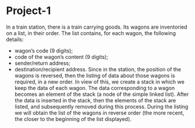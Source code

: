 # Project-1

In a train station, there is a train carrying goods. Its wagons are inventoried on a list, in their order.
The list contains, for each wagon, the following details:
- wagon’s code (9 digits);
- code of the wagon’s content (9 digits);
- sender/return address;
- destination/recipient address.
Since in the station, the position of the wagons is reversed, then the listing of data about those
wagons is required, in a new order.
In view of this, we create a stack in which we keep the data of each wagon. The data corresponding
to a wagon becomes an element of the stack (a node of the simple linked list). After the data is inserted in the stack, then the
elements of the stack are listed, and subsequently removed during this process. During the listing we
will obtain the list of the wagons in reverse order (the more recent, the closer to the beginning of the
list displayed).

